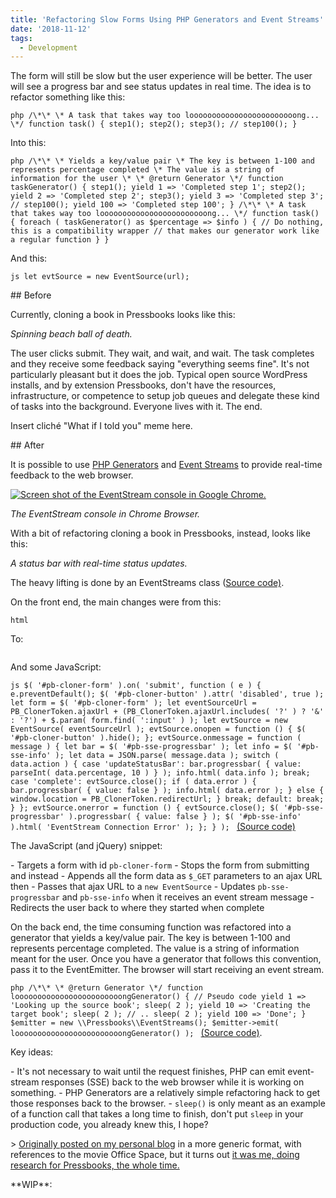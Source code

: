 ```yaml
---
title: 'Refactoring Slow Forms Using PHP Generators and Event Streams'
date: '2018-11-12'
tags:
  - Development
---
```


The form will still be slow but the user experience will be better. The user will see a
progress bar and see status updates in real time. The idea is to refactor something like
this:

`php /\*\* \* A task that takes way too loooooooooooooooooooooooong... \*/ function task() { step1(); step2(); step3(); // step100(); } `

Into this:

`php /\*\* \* Yields a key/value pair \* The key is between 1-100 and represents percentage completed \* The value is a string of information for the user \* \* @return Generator \*/ function taskGenerator() { step1(); yield 1 => 'Completed step 1'; step2(); yield 2 => 'Completed step 2'; step3(); yield 3 => 'Completed step 3'; // step100(); yield 100 => 'Completed step 100'; } /\*\* \* A task that takes way too loooooooooooooooooooooooong... \*/ function task() { foreach ( taskGenerator() as $percentage => $info ) { // Do nothing, this is a compatibility wrapper // that makes our generator work like a regular function } } `

And this:

`js let evtSource = new EventSource(url); `

\## Before

Currently, cloning a book in Pressbooks looks like this:

_Spinning beach ball of death._

The user clicks submit. They wait, and wait, and wait. The task completes and they receive
some feedback saying "everything seems fine". It's not particularly pleasant but it does
the job. Typical open source WordPress installs, and by extension Pressbooks, don't have
the resources, infrastructure, or competence to setup job queues and delegate these kind
of tasks into the background. Everyone lives with it. The end.

Insert cliché "What if I told you" meme here.

\## After

It is possible to use
[PHP Generators](http://php.net/manual/en/language.generators.overview.php) and
[Event Streams](https://developer.mozilla.org/en-US/docs/Web/API/EventSource) to provide
real-time feedback to the web browser.

[![Screen shot of the EventStream console in Google Chrome.](https://pressbooks.org/app/uploads/2018/11/EventStreamConsole.png)](https://pressbooks.org/app/uploads/2018/11/EventStreamConsole.png)

_The EventStream console in Chrome Browser._

With a bit of refactoring cloning a book in Pressbooks, instead, looks like this:

_A status bar with real-time status updates._

The heavy lifting is done by an EventStreams class
([Source code)](https://github.com/pressbooks/pressbooks/blob/c1a41cc95cd49780f39d0f9c1a7148a45b56a439/inc/class-eventstreams.php#L50).

On the front end, the main changes were from this:

`html `

To:

```html

```

And some JavaScript:

`js $( '#pb-cloner-form' ).on( 'submit', function ( e ) { e.preventDefault(); $( '#pb-cloner-button' ).attr( 'disabled', true ); let form = $( '#pb-cloner-form' ); let eventSourceUrl = PB_ClonerToken.ajaxUrl + (PB_ClonerToken.ajaxUrl.includes( '?' ) ? '&' : '?') + $.param( form.find( ':input' ) ); let evtSource = new EventSource( eventSourceUrl ); evtSource.onopen = function () { $( '#pb-cloner-button' ).hide(); }; evtSource.onmessage = function ( message ) { let bar = $( '#pb-sse-progressbar' ); let info = $( '#pb-sse-info' ); let data = JSON.parse( message.data ); switch ( data.action ) { case 'updateStatusBar': bar.progressbar( { value: parseInt( data.percentage, 10 ) } ); info.html( data.info ); break; case 'complete': evtSource.close(); if ( data.error ) { bar.progressbar( { value: false } ); info.html( data.error ); } else { window.location = PB_ClonerToken.redirectUrl; } break; default: break; } }; evtSource.onerror = function () { evtSource.close(); $( '#pb-sse-progressbar' ).progressbar( { value: false } ); $( '#pb-sse-info' ).html( 'EventStream Connection Error' ); }; } ); `
[(Source code)](https://github.com/pressbooks/pressbooks/blob/c1a41cc95cd49780f39d0f9c1a7148a45b56a439/assets/src/scripts/cloner.js#L1)

The JavaScript (and jQuery) snippet:

\- Targets a form with id `pb-cloner-form` - Stops the form from submitting and instead -
Appends all the form data as `$_GET` parameters to an ajax URL then - Passes that ajax URL
to a `new EventSource` - Updates `pb-sse-progressbar` and `pb-sse-info` when it receives
an event stream message - Redirects the user back to where they started when complete

On the back end, the time consuming function was refactored into a generator that yields a
key/value pair. The key is between 1-100 and represents percentage completed. The value is
a string of information meant for the user. Once you have a generator that follows this
convention, pass it to the EventEmitter. The browser will start receiving an event stream.

`php /\*\* \* @return Generator \*/ function loooooooooooooooooooooooongGenerator() { // Pseudo code yield 1 => 'Looking up the source book'; sleep( 2 ); yield 10 => 'Creating the target book'; sleep( 2 ); // .. sleep( 2 ); yield 100 => 'Done'; } $emitter = new \\Pressbooks\\EventStreams(); $emitter->emit( loooooooooooooooooooooooongGenerator() ); `
[(Source code)](https://github.com/pressbooks/pressbooks/blob/c1a41cc95cd49780f39d0f9c1a7148a45b56a439/inc/class-cloner.php#L343).

Key ideas:

\- It's not necessary to wait until the request finishes, PHP can emit event-stream
responses (SSE) back to the web browser while it is working on something. - PHP Generators
are a relatively simple refactoring hack to get those responses back to the browser. -
`sleep()` is only meant as an example of a function call that takes a long time to finish,
don't put `sleep` in your production code, you already knew this, I hope?

\>
[Originally posted on my personal blog](http://kizu514.com/blog/refactor-your-slow-form-using-php-generators-and-event-streams/)
in a more generic format, with references to the movie Office Space, but it turns out
[it was me, doing research for Pressbooks, the whole time.](https://www.youtube.com/watch?v=_sYQeIO6Wyg)

\*\*WIP\*\*:
